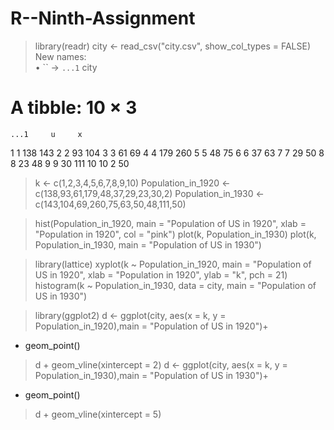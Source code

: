 # R--Ninth-Assignment

> library(readr)
> city <- read_csv("city.csv", show_col_types = FALSE)
New names:                                                                                                   
• `` -> `...1`
> city
# A tibble: 10 × 3
    ...1     u     x
   <dbl> <dbl> <dbl>
 1     1   138   143
 2     2    93   104
 3     3    61    69
 4     4   179   260
 5     5    48    75
 6     6    37    63
 7     7    29    50
 8     8    23    48
 9     9    30   111
10    10     2    50


> k <- c(1,2,3,4,5,6,7,8,9,10)
> Population_in_1920 <- c(138,93,61,179,48,37,29,23,30,2)
> Population_in_1930 <- c(143,104,69,260,75,63,50,48,111,50)

> hist(Population_in_1920, main = "Population of US in 1920", xlab = "Population in 1920", col = "pink")
> plot(k, Population_in_1930)
> plot(k, Population_in_1930, main = "Population of US in 1930")


> library(lattice)
> xyplot(k ~ Population_in_1920, main = "Population of US in 1920", xlab = "Population in 1920", ylab = "k", pch = 21)
> histogram(k ~ Population_in_1930, data = city, main = "Population of US in 1930")


> library(ggplot2)
> d <- ggplot(city, aes(x = k, y = Population_in_1920),main = "Population of US in 1920")+
+    geom_point()
> d + geom_vline(xintercept = 2)
> d <- ggplot(city, aes(x = k, y = Population_in_1930),main = "Population of US in 1930")+
+    geom_point()
> d + geom_vline(xintercept = 5)
